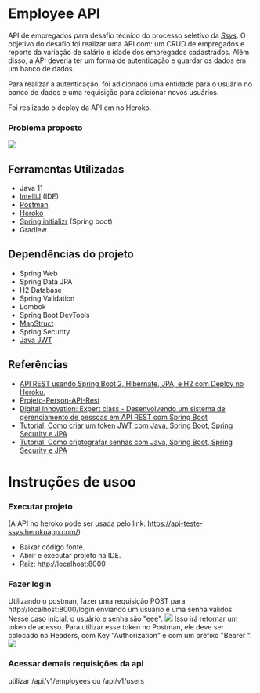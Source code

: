 # **Employee API**

API de empregados para desafio técnico do processo seletivo da [*Ssys*](https://www.ssys.com.br/). O objetivo do desafio foi realizar uma API com: um CRUD de empregados e reports da variação de salário e idade dos empregados cadastrados. Além disso, a API deveria ter um forma de autenticação e guardar os dados em um banco de dados.

Para realizar a autenticação, foi adicionado uma entidade para o usuário no banco de dados e uma requisição para adicionar novos usuários.

Foi realizado o deploy da API em no Heroko.

### **Problema proposto**
![](https://i.imgur.com/0lp8PdQ.png)

## Ferramentas Utilizadas
- Java 11
- [IntelliJ](https://www.jetbrains.com/pt-br/idea/) (IDE)
- [Postman](https://www.postman.com/)
- [Heroko](https://www.heroku.com)
- [Spring initializr](https://start.spring.io/) (Spring boot)
- Gradlew

## Dependências do projeto
- Spring Web
- Spring Data JPA
- H2 Database
- Spring Validation
- Lombok
- Spring Boot DevTools
- [MapStruct](https://mapstruct.org/)
- Spring Security
- [Java JWT](https://mvnrepository.com/artifact/com.auth0/java-jwt)

## Referências
- [API REST usando Spring Boot 2, Hibernate, JPA, e H2 com Deploy no Heroku.](https://www.dio.me/articles/api-rest-usando-spring-boot-2-hibernate-jpa-e-h2-com-deploy-no-heroku)
- [Projeto-Person-API-Rest](https://github.com/GazetaGaveta/Projeto-Person-API-Rest)
- [Digital Innovation: Expert class - Desenvolvendo um sistema de gerenciamento de pessoas em API REST com Spring Boot](https://github.com/rpeleias-v1/personapi_dio_live_coding)
- [Tutorial: Como criar um token JWT com Java, Spring Boot, Spring Security e JPA](https://www.youtube.com/playlist?list=PLTN1gMq8EHuIpxyecEp04TvLr3TQbzMRL)
- [Tutorial: Como criptografar senhas com Java, Spring Boot, Spring Security e JPA](https://www.youtube.com/playlist?list=PLTN1gMq8EHuIvkz0ZdFSufK-eI0FrnkvI)

# **Instruções de usoo**

### Executar projeto
(A API no heroko pode ser usada pelo link: https://api-teste-ssys.herokuapp.com/)
- Baixar código fonte.
- Abrir e executar projeto na IDE.
- Raiz: http://localhost:8000


### Fazer login
Utilizando o postman, fazer uma requisição POST para http://localhost:8000/login enviando um usuário e uma senha válidos. Nesse caso inicial, o usuário e senha são "eee".
![](https://i.imgur.com/vTFZCY6.png)
Isso irá retornar um token de acesso. Para utilizar esse token no Postman, ele deve ser colocado no Headers, com Key "Authorization" e com um préfixo "Bearer ".
![](https://i.imgur.com/YhlzQoV.png)

### Acessar demais requisições da api
utilizar /api/v1/employees ou /api/v1/users




